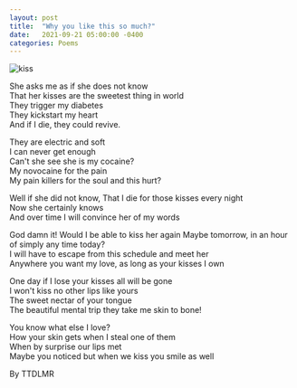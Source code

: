 ```yaml
---
layout: post
title:  "Why you like this so much?"
date:   2021-09-21 05:00:00 -0400
categories: Poems
---
```


![kiss](https://i.pinimg.com/originals/ca/01/ef/ca01eff374e4ef5425521763d20caf9f.gif) <br>

She asks me as if she does not know <br>
That her kisses are the sweetest thing in world <br>
They trigger my diabetes <br>
They kickstart my heart  <br>
And if I die, they could revive. <br>

They are electric and  soft <br>
I can never get enough <br>
Can't she see she is my cocaine? <br>
My novocaine for the pain <br>
My pain killers for the soul and this hurt? <br>

Well if she did not know,
That I die for those kisses every night <br>
Now she certainly knows <br>
And over time I will convince her of my words <br>

God damn it! Would I be able to kiss her again
Maybe tomorrow, in an hour of simply any time today? <br>
I will have to escape from this schedule and meet her <br>
Anywhere you want my love, as long as your kisses I own <br>

One day if I lose your kisses all will be gone <br>
I won't kiss no other lips like yours <br>
The sweet nectar of your tongue <br>
The beautiful mental trip they take me skin to bone! <br>

You know what else I love? <br>
How your skin gets when I steal one of them <br>
When by surprise our lips met <br>
Maybe you noticed but when we kiss you smile as well <br>

By TTDLMR



